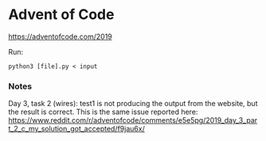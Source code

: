 # Advent of Code

https://adventofcode.com/2019

Run:

```
python3 [file].py < input
```

### Notes

Day 3, task 2 (wires): test1 is not producing the output from the website, but the result is correct.
This is the same issue reported here: https://www.reddit.com/r/adventofcode/comments/e5e5pg/2019_day_3_part_2_c_my_solution_got_accepted/f9jau6x/
